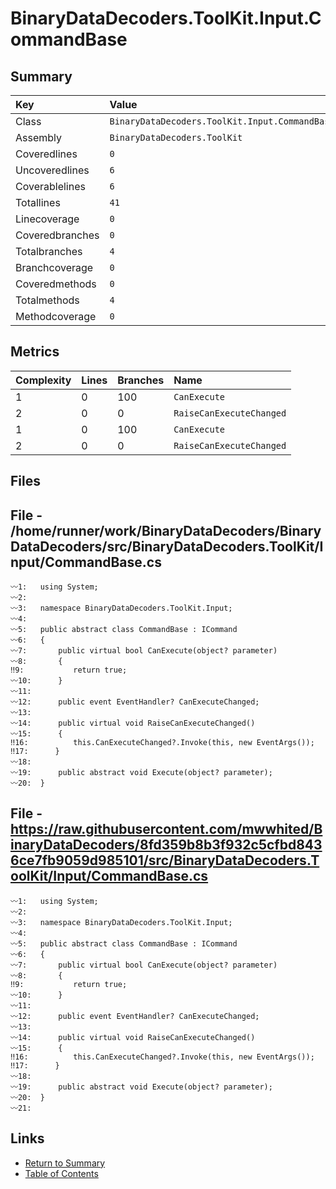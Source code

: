 ﻿# BinaryDataDecoders.ToolKit.Input.CommandBase

## Summary

| Key             | Value                                          |
| :-------------- | :--------------------------------------------- |
| Class           | `BinaryDataDecoders.ToolKit.Input.CommandBase` |
| Assembly        | `BinaryDataDecoders.ToolKit`                   |
| Coveredlines    | `0`                                            |
| Uncoveredlines  | `6`                                            |
| Coverablelines  | `6`                                            |
| Totallines      | `41`                                           |
| Linecoverage    | `0`                                            |
| Coveredbranches | `0`                                            |
| Totalbranches   | `4`                                            |
| Branchcoverage  | `0`                                            |
| Coveredmethods  | `0`                                            |
| Totalmethods    | `4`                                            |
| Methodcoverage  | `0`                                            |

## Metrics

| Complexity | Lines | Branches | Name                     |
| :--------- | :---- | :------- | :----------------------- |
| 1          | 0     | 100      | `CanExecute`             |
| 2          | 0     | 0        | `RaiseCanExecuteChanged` |
| 1          | 0     | 100      | `CanExecute`             |
| 2          | 0     | 0        | `RaiseCanExecuteChanged` |

## Files

## File - /home/runner/work/BinaryDataDecoders/BinaryDataDecoders/src/BinaryDataDecoders.ToolKit/Input/CommandBase.cs

```CSharp
〰1:   using System;
〰2:   
〰3:   namespace BinaryDataDecoders.ToolKit.Input;
〰4:   
〰5:   public abstract class CommandBase : ICommand
〰6:   {
〰7:       public virtual bool CanExecute(object? parameter)
〰8:       {
‼9:           return true;
〰10:      }
〰11:  
〰12:      public event EventHandler? CanExecuteChanged;
〰13:  
〰14:      public virtual void RaiseCanExecuteChanged()
〰15:      {
‼16:          this.CanExecuteChanged?.Invoke(this, new EventArgs());
‼17:      }
〰18:  
〰19:      public abstract void Execute(object? parameter);
〰20:  }
```

## File - https://raw.githubusercontent.com/mwwhited/BinaryDataDecoders/8fd359b8b3f932c5cfbd8436ce7fb9059d985101/src/BinaryDataDecoders.ToolKit/Input/CommandBase.cs

```CSharp
〰1:   using System;
〰2:   
〰3:   namespace BinaryDataDecoders.ToolKit.Input;
〰4:   
〰5:   public abstract class CommandBase : ICommand
〰6:   {
〰7:       public virtual bool CanExecute(object? parameter)
〰8:       {
‼9:           return true;
〰10:      }
〰11:  
〰12:      public event EventHandler? CanExecuteChanged;
〰13:  
〰14:      public virtual void RaiseCanExecuteChanged()
〰15:      {
‼16:          this.CanExecuteChanged?.Invoke(this, new EventArgs());
‼17:      }
〰18:  
〰19:      public abstract void Execute(object? parameter);
〰20:  }
〰21:  
```

## Links

* [Return to Summary](Summary.md)
* [Table of Contents](../TOC.md)

